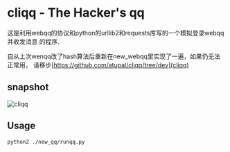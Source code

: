 cliqq - The Hacker's qq
=======================

这是利用webqq的协议和python的urllib2和requests库写的一个模拟登录webqq并收发消息
的程序.

自从上次wenqq改了hash算法后重新在new_webqq里实现了一遍，如果仍无法正常用，
请移步[https://github.com/atupal/cliqq/tree/dev](cliqq)

## snapshot
![cliqq](http://atupal.qiniudn.com/cliqq.jpg)

## Usage
```
python2 ./new_qq/runqq.py
```
